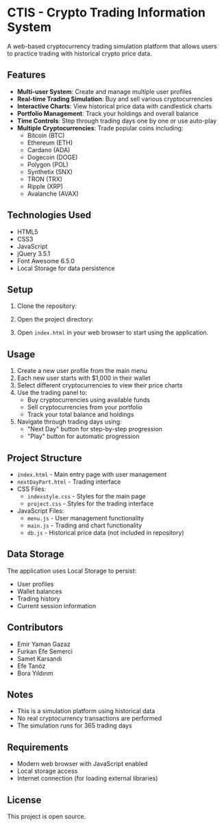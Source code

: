 # CTIS - Crypto Trading Information System

A web-based cryptocurrency trading simulation platform that allows users to practice trading with historical crypto price data.

## Features

- **Multi-user System**: Create and manage multiple user profiles
- **Real-time Trading Simulation**: Buy and sell various cryptocurrencies
- **Interactive Charts**: View historical price data with candlestick charts
- **Portfolio Management**: Track your holdings and overall balance
- **Time Controls**: Step through trading days one by one or use auto-play
- **Multiple Cryptocurrencies**: Trade popular coins including:
  - Bitcoin (BTC)
  - Ethereum (ETH)
  - Cardano (ADA)
  - Dogecoin (DOGE)
  - Polygon (POL)
  - Synthetix (SNX)
  - TRON (TRX)
  - Ripple (XRP)
  - Avalanche (AVAX)

## Technologies Used

- HTML5
- CSS3
- JavaScript
- jQuery 3.5.1
- Font Awesome 6.5.0
- Local Storage for data persistence

## Setup

1. Clone the repository:


2. Open the project directory:


3. Open `index.html` in your web browser to start using the application.

## Usage

1. Create a new user profile from the main menu
2. Each new user starts with $1,000 in their wallet
3. Select different cryptocurrencies to view their price charts
4. Use the trading panel to:
   - Buy cryptocurrencies using available funds
   - Sell cryptocurrencies from your portfolio
   - Track your total balance and holdings
5. Navigate through trading days using:
   - "Next Day" button for step-by-step progression
   - "Play" button for automatic progression

## Project Structure

- `index.html` - Main entry page with user management
- `nextDayPart.html` - Trading interface
- CSS Files:
  - `indexstyle.css` - Styles for the main page
  - `project.css` - Styles for the trading interface
- JavaScript Files:
  - `menu.js` - User management functionality
  - `main.js` - Trading and chart functionality
  - `db.js` - Historical price data (not included in repository)

## Data Storage

The application uses Local Storage to persist:
- User profiles
- Wallet balances
- Trading history
- Current session information

## Contributors

- Emir Yaman Gazaz
- Furkan Efe Semerci
- Samet Karsandı
- Efe Tanöz
- Bora Yıldırım

## Notes

- This is a simulation platform using historical data
- No real cryptocurrency transactions are performed
- The simulation runs for 365 trading days

## Requirements

- Modern web browser with JavaScript enabled
- Local storage access
- Internet connection (for loading external libraries)

## License

This project is open source.
